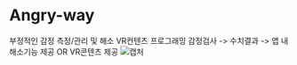 # Angry-way
부정적인 감정 측정/관리 및 해소 VR컨텐츠 프로그래밍
감정검사 -> 수치결과 -> 앱 내 해소기능 제공 OR VR콘텐츠 제공
![캡처](https://github.com/DOW0N/Angry-way/assets/152825553/d17001a4-f44c-4386-8094-6713e1dfd35b)
